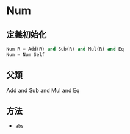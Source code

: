 # Num

## 定義初始化

```python
Num R = Add(R) and Sub(R) and Mul(R) and Eq
Num = Num Self
```

## 父類

Add and Sub and Mul and Eq

## 方法

* `abs`
